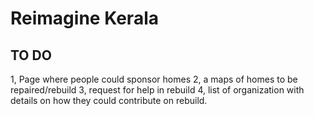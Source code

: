 # Reimagine Kerala

## TO DO

1, Page where people could sponsor homes
2, a maps of homes to be repaired/rebuild
3, request for help in rebuild
4, list of organization with details on how they could contribute on rebuild.
